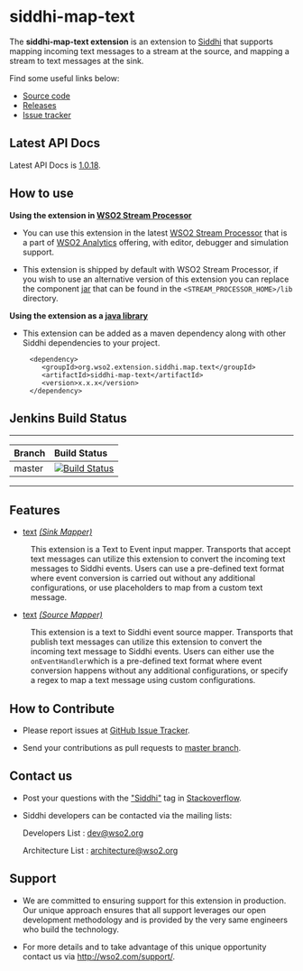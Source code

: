 siddhi-map-text
======================================

The **siddhi-map-text extension** is an extension to <a target="_blank" href="https://wso2.github
.io/siddhi">Siddhi</a> that supports mapping incoming text messages to a stream at the source, and mapping a stream to text messages at the sink.

Find some useful links below:

* <a target="_blank" href="https://github.com/wso2-extensions/siddhi-map-text">Source code</a>
* <a target="_blank" href="https://github.com/wso2-extensions/siddhi-map-text/releases">Releases</a>
* <a target="_blank" href="https://github.com/wso2-extensions/siddhi-map-text/issues">Issue tracker</a>

## Latest API Docs 

Latest API Docs is <a target="_blank" href="https://wso2-extensions.github.io/siddhi-map-text/api/1.0.18">1.0.18</a>.

## How to use 

**Using the extension in <a target="_blank" href="https://github.com/wso2/product-sp">WSO2 Stream Processor</a>**

* You can use this extension in the latest <a target="_blank" href="https://github.com/wso2/product-sp/releases">WSO2 Stream Processor</a> that is a part of <a target="_blank" href="http://wso2.com/analytics?utm_source=gitanalytics&utm_campaign=gitanalytics_Jul17">WSO2 Analytics</a> offering, with editor, debugger and simulation support. 

* This extension is shipped by default with WSO2 Stream Processor, if you wish to use an alternative version of this extension you can replace the component <a target="_blank" href="https://github.com/wso2-extensions/siddhi-map-text/releases">jar</a> that can be found in the `<STREAM_PROCESSOR_HOME>/lib` directory.

**Using the extension as a <a target="_blank" href="https://wso2.github.io/siddhi/documentation/running-as-a-java-library">java library</a>**

* This extension can be added as a maven dependency along with other Siddhi dependencies to your project.

```
     <dependency>
        <groupId>org.wso2.extension.siddhi.map.text</groupId>
        <artifactId>siddhi-map-text</artifactId>
        <version>x.x.x</version>
     </dependency>
```

## Jenkins Build Status

---

|  Branch | Build Status |
| :------ |:------------ | 
| master  | [![Build Status](https://wso2.org/jenkins/view/All%20Builds/job/siddhi/job/siddhi-map-text/badge/icon)](https://wso2.org/jenkins/view/All%20Builds/job/siddhi/job/siddhi-map-text/) |

---

## Features

* <a target="_blank" href="https://wso2-extensions.github.io/siddhi-map-text/api/1.0.18/#text-sink-mapper">text</a> *<a target="_blank" href="https://wso2.github.io/siddhi/documentation/siddhi-4.0/#sink-mapper">(Sink Mapper)</a>*<br><div style="padding-left: 1em;"><p>This extension is a Text to Event input mapper. Transports that accept text messages can utilize this extension to convert the incoming text messages to Siddhi events. Users can use a pre-defined text format where event conversion is carried out without any additional configurations, or use placeholders to map from a custom text message.</p></div>
* <a target="_blank" href="https://wso2-extensions.github.io/siddhi-map-text/api/1.0.18/#text-source-mapper">text</a> *<a target="_blank" href="https://wso2.github.io/siddhi/documentation/siddhi-4.0/#source-mapper">(Source Mapper)</a>*<br><div style="padding-left: 1em;"><p>This extension is a text to Siddhi event source mapper. Transports that publish text messages can utilize this extension to convert the incoming text message to Siddhi events. Users can either use the <code>onEventHandler</code>which is a pre-defined text format where event conversion happens without any additional configurations, or specify a regex to map a text message using custom configurations.</p></div>

## How to Contribute
 
  * Please report issues at <a target="_blank" href="https://github.com/wso2-extensions/siddhi-map-text/issues">GitHub Issue Tracker</a>.
  
  * Send your contributions as pull requests to <a target="_blank" href="https://github.com/wso2-extensions/siddhi-map-text/tree/master">master branch</a>. 
 
## Contact us 

 * Post your questions with the <a target="_blank" href="http://stackoverflow.com/search?q=siddhi">"Siddhi"</a> tag in <a target="_blank" href="http://stackoverflow.com/search?q=siddhi">Stackoverflow</a>. 
 
 * Siddhi developers can be contacted via the mailing lists:
 
    Developers List   : [dev@wso2.org](mailto:dev@wso2.org)
    
    Architecture List : [architecture@wso2.org](mailto:architecture@wso2.org)
 
## Support 

* We are committed to ensuring support for this extension in production. Our unique approach ensures that all support leverages our open development methodology and is provided by the very same engineers who build the technology. 

* For more details and to take advantage of this unique opportunity contact us via <a target="_blank" href="http://wso2.com/support?utm_source=gitanalytics&utm_campaign=gitanalytics_Jul17">http://wso2.com/support/</a>. 

